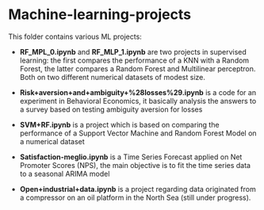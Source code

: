 # Machine-learning-projects

This folder contains various ML projects:

- **RF_MPL_0.ipynb** and **RF_MLP_1.ipynb** are two projects in supervised learning: the first compares the performance of a KNN with a Random Forest, the latter compares a Random Forest and Multilinear perceptron. Both on two different numerical datasets of modest size.

- **Risk+aversion+and+ambiguity+%28losses%29.ipynb** is a code for an experiment in Behavioral Economics, it basically analysis the answers to a survey based on testing ambiguity aversion for losses 

- **SVM+RF.ipynb** is a project which is based on comparing the performance of a Support Vector Machine and Random Forest Model on a numerical dataset

- **Satisfaction-meglio.ipynb** is a Time Series Forecast applied on Net Promoter Scores (NPS), the main objective is to fit the time series data to a seasonal ARIMA model 

- **Open+industrial+data.ipynb** is a project regarding data originated from a compressor on an oil platform in the North Sea (still under progress).
